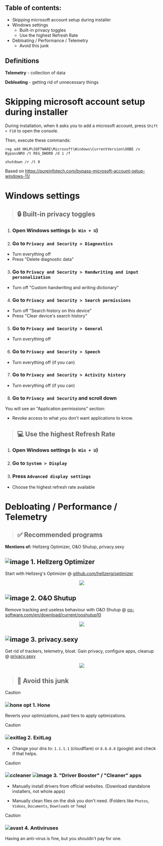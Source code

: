 ## Table of contents:
- Skipping microsoft account setup during installer
- Windows settings
    - Built-in privacy toggles
    - Use the highest Refresh Rate
- Debloating / Performance / Telemetry
    - Avoid this junk

## Definitions
**Telemetry** - collection of data

**Debloating** - getting rid of unnecessary things

# Skipping microsoft account setup during installer
During installation, when it asks you to add a microsoft account, press `Shift + F10` to open the console.

Then, execute these commands:
```
reg add HKLM\SOFTWARE\Microsoft\Windows\CurrentVersion\OOBE /v BypassNRO /t REG_DWORD /d 1 /f
```
```
shutdown /r /t 0
```
Based on https://pureinfotech.com/bypass-microsoft-account-setup-windows-11/

# Windows settings

> ## 🔒 Built-in privacy toggles
1. ### Open Windows settings (`⊞ Win + U`)

2. ### Go to `Privacy and Security > Diagnostics`
- Turn everything off
- Press "Delete diagnostic data"

3. ### Go to `Privacy and Security > Handwriting and input personalization`
- Turn off "Custom handwriting and writing dictionary"

4. ### Go to `Privacy and Security > Search permissions`
- Turn off "Search history on this device"
- Press "Clear device's search history"

5. ### Go to `Privacy and Security > General`
- Turn everything off

6. ### Go to `Privacy and Security > Speech`
- Turn everything off (if you can)

7. ### Go to `Privacy and Security > Activity history`
- Turn everything off (if you can)

8. ### Go to `Privacy and Security` and scroll down
You will see an "Application permissions" section:
- Revoke access to what you don't want applications to know.

> ## 💻 Use the highest Refresh Rate

1. ### Open Windows settings (`⊞ Win + U`)

2. ### Go to `System > Display`

3. ### Press `Advanced display settings`
- Choose the highest refresh rate available

# Debloating / Performance / Telemetry

> ## ✅ Recommended programs

**Mentions of:**
Hellzerg Optimizer, O&O Shutup, privacy.sexy

## ![image](https://github.com/user-attachments/assets/0444329a-1625-4e60-84e1-93050acb719e) 1. Hellzerg Optimizer

Start with Hellzerg's Optimizer @ [github.com/hellzerg/optimizer](https://github.com/hellzerg/optimizer/releases/)
<p align="center">
   <img src="https://raw.githubusercontent.com/hellzerg/optimizer/master/banner.png">
</p>

## ![image](https://github.com/user-attachments/assets/67c0ba5b-d615-4937-9743-057bb600360f) 2. O&O Shutup
Remove tracking and useless behaviour with O&O Shutup @ [oo-software.com/en/download/current/ooshutup10](https://www.oo-software.com/en/download/current/ooshutup10)
<p align="center">
   <img src="https://github.com/user-attachments/assets/4e54502e-7b65-4b87-8784-594fa29723e4">
</p>

## ![image](https://github.com/user-attachments/assets/be45ed3f-7a27-490a-aa3e-dc44a3bda1ee) 3. privacy.sexy
Get rid of trackers, telemetry, bloat. Gain privacy, configure apps, cleanup @ [privacy.sexy](https://privacy.sexy/)
<p align="center">
   <img src="https://github.com/user-attachments/assets/2cfabd95-8ad3-465e-a349-29b60a638ddb">
</p>

> ## 🛑 Avoid this junk

> [!CAUTION]
> ### ![hone opt](https://github.com/user-attachments/assets/99c5855e-cd7c-4cac-98aa-9333a13cacce) 1. Hone
> Reverts your optimizations, paid tiers to apply optimizations.

> [!CAUTION]
> ### ![exitlag](https://github.com/user-attachments/assets/025a7837-a975-4d5c-8c65-adb70e1fb86a) 2. ExitLag
> - Change your dns to:
> `1.1.1.1` (cloudflare) 
> or 
> `8.8.8.8` (google)
> and check if that helps.

> [!CAUTION]
> ### ![ccleaner](https://github.com/user-attachments/assets/2a502fe9-99bb-41fc-a743-695ab59a7ce3) ![image](https://github.com/user-attachments/assets/aa9581bd-a3ef-4dd8-8c84-dd9039ba2afe) 3. "Driver Booster" / "Cleaner" apps
> - Manually install drivers from official websites. (Download standalone installers, not whole apps)
>   
> - Manually clean files on the disk you don't need. (Folders like `Photos`, `Videos`, `Documents`, `Downloads` or `Temp`)

> [!CAUTION]
> ### ![avast](https://github.com/user-attachments/assets/c3a36f30-4f7f-4dd4-b477-8f73eb5161d8) 4. Antiviruses
> Having an anti-virus is fine, but you shouldn't pay for one.

